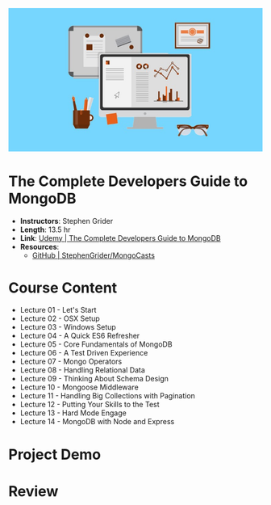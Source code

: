 <p align="center">
  <img src="./src/logo.jpg">
</p>

# The Complete Developers Guide to MongoDB

- **Instructors**: Stephen Grider
- **Length**: 13.5 hr
- **Link**: [Udemy | The Complete Developers Guide to MongoDB](https://www.udemy.com/the-complete-developers-guide-to-mongodb/)
- **Resources**: 
  - [GitHub | StephenGrider/MongoCasts](https://github.com/StephenGrider/MongoCasts)

# Course Content

- Lecture 01 - Let's Start
- Lecture 02 - OSX Setup
- Lecture 03 - Windows Setup
- Lecture 04 - A Quick ES6 Refresher
- Lecture 05 - Core Fundamentals of MongoDB
- Lecture 06 - A Test Driven Experience
- Lecture 07 - Mongo Operators
- Lecture 08 - Handling Relational Data
- Lecture 09 - Thinking About Schema Design
- Lecture 10 - Mongoose Middleware
- Lecture 11 - Handling Big Collections with Pagination
- Lecture 12 - Putting Your Skills to the Test
- Lecture 13 - Hard Mode Engage
- Lecture 14 - MongoDB with Node and Express

# Project Demo

# Review

